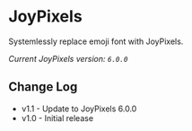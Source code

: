 # JoyPixels

Systemlessly replace emoji font with JoyPixels.

_Current JoyPixels version: `6.0.0`_

## Change Log

- v1.1 - Update to JoyPixels 6.0.0
- v1.0 - Initial release

